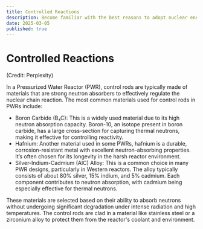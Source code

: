 ```yaml
---
title: Controlled Reactions
description: Become familiar with the best reasons to adopt nuclear energy.
date: 2025-03-05
published: true
---
```


# Controlled Reactions

(Credit: Perplexity)

In a Pressurized Water Reactor (PWR), control rods are typically made of materials that are strong neutron absorbers to effectively regulate the nuclear chain reaction. The most common materials used for control rods in PWRs include:

- Boron Carbide (B₄C): This is a widely used material due to its high neutron absorption capacity. Boron-10, an isotope present in boron carbide, has a large cross-section for capturing thermal neutrons, making it effective for controlling reactivity.
- Hafnium: Another material used in some PWRs, hafnium is a durable, corrosion-resistant metal with excellent neutron-absorbing properties. It’s often chosen for its longevity in the harsh reactor environment.
- Silver-Indium-Cadmium (AIC) Alloy: This is a common choice in many PWR designs, particularly in Western reactors. The alloy typically consists of about 80% silver, 15% indium, and 5% cadmium. Each component contributes to neutron absorption, with cadmium being especially effective for thermal neutrons.

These materials are selected based on their ability to absorb neutrons without undergoing significant degradation under intense radiation and high temperatures. The control rods are clad in a material like stainless steel or a zirconium alloy to protect them from the reactor's coolant and environment.
